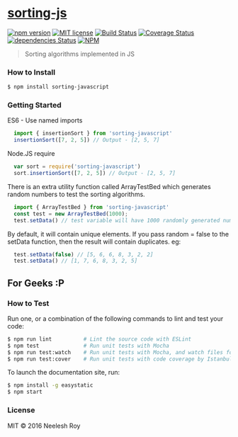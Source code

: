 # [sorting-js](https://github.com/neeleshroy/sorting-js)

[![npm version](https://badge.fury.io/js/sorting-javascript.svg?style=flat-square)](https://badge.fury.io/js/sorting-javascript)
[![MIT license](https://img.shields.io/badge/License-MIT-blue.svg?style=flat-square)](https://lbesson.mit-license.org/)
[![Build Status](https://travis-ci.org/NeeleshRoy/sorting-js.svg?branch=develop)](https://travis-ci.org/NeeleshRoy/sorting-js)
[![Coverage Status](https://coveralls.io/repos/github/NeeleshRoy/sorting-js/badge.svg?style=flat-square)](https://coveralls.io/github/NeeleshRoy/sorting-js)
[![dependencies Status](https://david-dm.org/neeleshroy/sorting-js/status.svg?style=flat-square)](https://david-dm.org/neeleshroy/sorting-js)
[![NPM](https://nodei.co/npm/sorting-javascript.png)](https://nodei.co/npm/sorting-javascript/)

> Sorting algorithms implemented in JS

### How to Install

```sh
$ npm install sorting-javascript
```

### Getting Started

ES6 - Use named imports
```javascript
  import { insertionSort } from 'sorting-javascript'
  insertionSort([7, 2, 5]) // Output - [2, 5, 7]
```

Node.JS require
```javascript
  var sort = require('sorting-javascript')
  sort.insertionSort([7, 2, 5]) // Output - [2, 5, 7]
```

There is an extra utility function called ArrayTestBed which generates random numbers
to test the sorting algorithms.
```javascript
  import { ArrayTestBed } from 'sorting-javascript'
  const test = new ArrayTestBed(1000);
  test.setData() // test variable will have 1000 randomly generated numbers between 0-1000
```
By default, it will contain unique elements. If you pass random = false to the setData function, then the result will contain duplicates.
eg:
```javascript
  test.setData(false) // [5, 6, 6, 8, 3, 2, 2]
  test.setData() // [1, 7, 6, 8, 3, 2, 5]
```

## For Geeks :P
### How to Test

Run one, or a combination of the following commands to lint and test your code:

```sh
$ npm run lint          # Lint the source code with ESLint
$ npm test              # Run unit tests with Mocha
$ npm run test:watch    # Run unit tests with Mocha, and watch files for changes
$ npm run test:cover    # Run unit tests with code coverage by Istanbul
```

To launch the documentation site, run:

```sh
$ npm install -g easystatic
$ npm start
```

### License

MIT © 2016 Neelesh Roy
